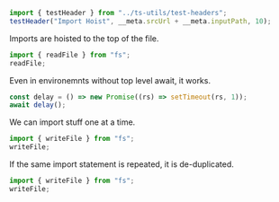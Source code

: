 ```ts eval --out=md --hide
import { testHeader } from "../ts-utils/test-headers";
testHeader("Import Hoist", __meta.srcUrl + __meta.inputPath, 10);
```

Imports are hoisted to the top of the file.

```ts eval --out=jsonjs
import { readFile } from "fs";
readFile;
```

Even in environemnts without top level await, it works.

```ts eval --hideout
const delay = () => new Promise((rs) => setTimeout(rs, 1));
await delay();
```

We can import stuff one at a time.

```ts eval --out=jsonjs
import { writeFile } from "fs";
writeFile;
```

If the same import statement is repeated, it is de-duplicated.

```ts eval --out=jsonjs
import { writeFile } from "fs";
writeFile;
```
